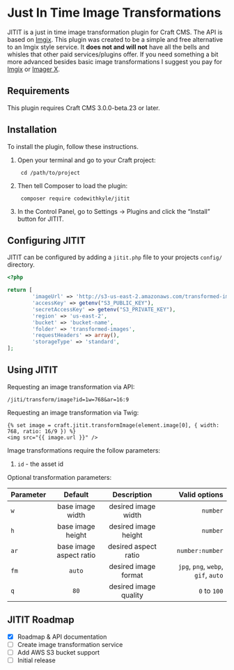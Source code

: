 # Just In Time Image Transformations

JITIT is a just in time image transformation plugin for Craft CMS. The API is based on [Imgix](https://docs.imgix.com/apis/url). This plugin was created to be a simple and free alternative to an Imgix style service. It **does not and will not** have all the bells and whisles that other paid services/plugins offer. If you need something a bit more advanced besides basic image transformations I suggest you pay for [Imgix](https://www.imgix.com/pricing) or [Imager X](https://plugins.craftcms.com/imager-x).

## Requirements

This plugin requires Craft CMS 3.0.0-beta.23 or later.

## Installation

To install the plugin, follow these instructions.

1. Open your terminal and go to your Craft project:

        cd /path/to/project

2. Then tell Composer to load the plugin:

        composer require codewithkyle/jitit

3. In the Control Panel, go to Settings → Plugins and click the “Install” button for JITIT.

## Configuring JITIT

JITIT can be configured by adding a `jitit.php` file to your projects `config/` directory.

```php
<?php

return [
        'imageUrl' => 'http://s3-us-east-2.amazonaws.com/transformed-images/',
        'accessKey' => getenv("S3_PUBLIC_KEY"),
        'secretAccessKey' => getenv("S3_PRIVATE_KEY"),
        'region' => 'us-east-2',
        'bucket' => 'bucket-name',
        'folder' => 'transformed-images',
        'requestHeaders' => array(),
        'storageType' => 'standard',
];
```

## Using JITIT

Requesting an image transformation via API:

```
/jiti/transform/image?id=1w=768&ar=16:9
```

Requesting an image transformation via Twig:

```twig
{% set image = craft.jitit.transformImage(element.image[0], { width: 768, ratio: 16/9 }) %}
<img src="{{ image.url }}" />
```

Image transformations require the follow parameters:

1. `id` - the asset id

Optional transformation parameters:

| Parameter     | Default                  | Description               | Valid options                       |
| ------------- |:------------------------:|:-------------------------:|------------------------------------:|
| `w`           | base image width         | desired image width       | `number`                            |
| `h`           | base image height        | desired image height      | `number`                            |
| `ar`          | base image aspect ratio  | desired aspect ratio      | `number:number`                     |
| `fm`          | `auto`                   | desired image format      | `jpg`, `png`, `webp`, `gif`, `auto` |
| `q`           | `80`                     | desired image quality     | `0` to `100`                        |

## JITIT Roadmap

- [x] Roadmap & API documentation
- [ ] Create image transformation service
- [ ] Add AWS S3 bucket support
- [ ] Initial release
